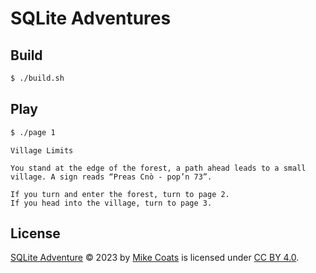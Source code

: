 # SQLite Adventures

## Build

```sh
$ ./build.sh
```

## Play

```sh
$ ./page 1
```

```
Village Limits

You stand at the edge of the forest, a path ahead leads to a small
village. A sign reads “Preas Cnò - pop’n 73”.

If you turn and enter the forest, turn to page 2.
If you head into the village, turn to page 3.
```

## License

[SQLite Adventure](https://github.com/MikeCoats/sqlite-adventure) © 2023 by [Mike Coats](https://mikecoats.com/) is licensed under [CC BY 4.0](LICENSE.md).
